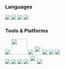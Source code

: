<div align="left">

### Languages
<img src="https://img.shields.io/badge/C++17-%2300599C.svg?style=for-the-badge&logo=c%2B%2B&logoColor=white"/>
<img src="https://img.shields.io/badge/C++20-%2300599C.svg?style=for-the-badge&logo=c%2B%2B&logoColor=white"/>
<img src="https://img.shields.io/badge/C-%23A8B9CC.svg?style=for-the-badge&logo=c&logoColor=white"/>
<img src="https://img.shields.io/badge/c%23-%23512BD4.svg?style=for-the-badge&logo=csharp&logoColor=white"/>

### Tools & Platforms
<img src="https://img.shields.io/badge/Git-F05032?style=for-the-badge&logo=Git&logoColor=white"/>
<img src="https://techcrunch.com/wp-content/uploads/2015/03/visual-studio-logo.png?resize=1097,617" width="51"/>
<img src="https://img.shields.io/badge/Vercel-%23000000.svg?style=for-the-badge&logo=vercel&logoColor=white"/>
<img src="https://static.wikia.nocookie.net/logopedia/images/2/2c/Directxxiiultimate.png/revision/latest/scale-to-width-down/48?cb=20200728180301" width="27"/><img src="https://img.shields.io/badge/DirectX-000000?style=for-the-badge&logoColor=black"/>
<img src="https://img.shields.io/badge/cuda-ffffff.svg?style=for-the-badge&logo=nVIDIA&logoColor=green"/>
<img src="https://img.shields.io/badge/unity-%23000000.svg?style=for-the-badge&logo=unity&logoColor=white"/>
<br>
<img src="https://img.shields.io/badge/Unreal%20Engine-%23313131.svg?style=for-the-badge&logo=unrealengine&logoColor=white"/>
<img src="https://img.shields.io/badge/Godot-%23FFFFFF.svg?style=for-the-badge&logo=godot-engine"/>
<img src="https://img.shields.io/badge/steam-%23000000.svg?style=for-the-badge&logo=steam&logoColor=white"/>
<img src="https://img.shields.io/badge/wireshark-%23549bff.svg?style=for-the-badge&logo=wireshark&logoColor=white"/>
<img src="https://nmap.org/images/sitelogo.png" width="25" height="28"/><img src="https://img.shields.io/badge/NPCAP-2D0F4B?style=for-the-badge&logoColor=000000"/>
</div>
